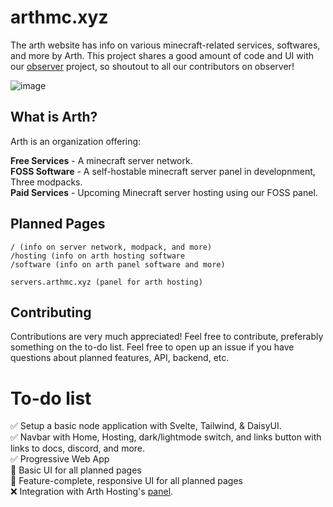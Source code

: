 # arthmc.xyz

The arth website has info on various minecraft-related services, softwares, and more by Arth. This project shares a good amount of code and UI with our [observer](https://github.com/arthmc/observer) project, so shoutout to all our contributors on observer!  

![image](https://user-images.githubusercontent.com/88857034/196309266-29704ed0-c100-4200-85db-008e4a81abda.png)

## What is Arth?

Arth is an organization offering:

**Free Services** - A minecraft server network.  
**FOSS Software** - A self-hostable minecraft server panel in developnment, Three modpacks.  
**Paid Services** - Upcoming Minecraft server hosting using our FOSS panel.    

## Planned Pages

```
/ (info on server network, modpack, and more)
/hosting (info on arth hosting software
/software (info on arth panel software and more)

servers.arthmc.xyz (panel for arth hosting)
```

## Contributing

Contributions are very much appreciated! Feel free to contribute, preferably something on the to-do list. Feel free to open up an issue if you have questions about planned features, API, backend, etc.

# To-do list
✅ Setup a basic node application with Svelte, Tailwind, & DaisyUI.  
✅ Navbar with Home, Hosting, dark/lightmode switch, and links button with links to docs, discord, and more.  
✅ Progressive Web App  
🔨 Basic UI for all planned pages   
🔨 Feature-complete, responsive UI for all planned pages  
❌ Integration with Arth Hosting's [panel](https://github.com/diamonc/observer).  
